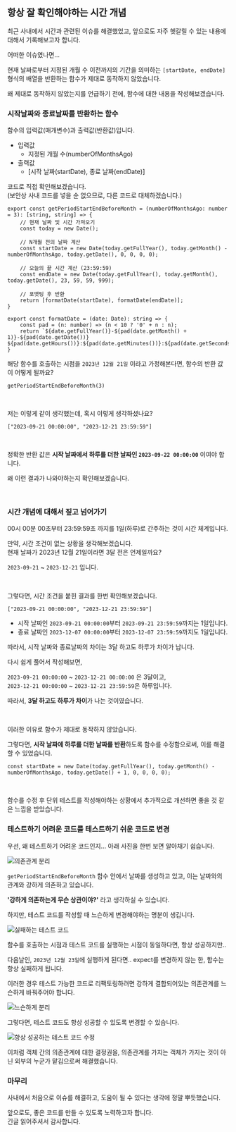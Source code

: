  <div class=markdown-body>

## 항상 잘 확인해야하는 시간 개념

최근 사내에서 시간과 관련된 이슈를 해결했었고, 앞으로도 자주 헷갈릴 수 있는 내용에 대해서 기록해보고자 합니다.

어떠한 이슈였나면...

현재 날짜로부터 지정된 개월 수 이전까지의 기간을 의미하는 `[startDate, endDate]` 형식의 배열을 반환하는 함수가 제대로 동작하지 않았습니다.

왜 제대로 동작하지 않았는지를 언급하기 전에, 함수에 대한 내용을 작성해보겠습니다.


### 시작날짜와 종료날짜를 반환하는 함수

함수의 입력값(매개변수)과 출력값(반환값)입니다.
- 입력값
    - 지정된 개월 수(numberOfMonthsAgo)
- 출력값
    - [시작 날짜(startDate), 종료 날짜(endDate)]

코드로 직접 확인해보겠습니다.  
(보안상 사내 코드를 넣을 순 없으므로, 다른 코드로 대체하겠습니다.)

```
export const getPeriodStartEndBeforeMonth = (numberOfMonthsAgo: number = 3): [string, string] => {
    // 현재 날짜 및 시간 가져오기
    const today = new Date();

    // N개월 전의 날짜 계산
    const startDate = new Date(today.getFullYear(), today.getMonth() - numberOfMonthsAgo, today.getDate(), 0, 0, 0, 0);

    // 오늘의 끝 시간 계산 (23:59:59)
    const endDate = new Date(today.getFullYear(), today.getMonth(), today.getDate(), 23, 59, 59, 999);

    // 포맷팅 후 반환
    return [formatDate(startDate), formatDate(endDate)];
}

export const formatDate = (date: Date): string => {
    const pad = (n: number) => (n < 10 ? '0' + n : n);
    return `${date.getFullYear()}-${pad(date.getMonth() + 1)}-${pad(date.getDate())} ${pad(date.getHours())}:${pad(date.getMinutes())}:${pad(date.getSeconds())}`;
}
```

해당 함수를 호출하는 시점을 `2023년 12월 21일` 이라고 가정해본다면, 함수의 반환 값이 어떻게 될까요?
```
getPeriodStartEndBeforeMonth(3)
```

<br>

저는 이렇게 같이 생각했는데, 혹시 이렇게 생각하셨나요?
```
["2023-09-21 00:00:00", "2023-12-21 23:59:59"]
```
<br>

정확한 반환 값은 **시작 날짜에서 하루를 더한 날짜인 `2023-09-22 00:00:00`** 이여야 합니다.

왜 이런 결과가 나와야하는지 확인해보겠습니다.

<br>

### 시간 개념에 대해서 짚고 넘어가기

00시 00분 00초부터 23:59:59초 까지를 1일(하루)로 간주하는 것이 시간 체계입니다.

만약, 시간 조건이 없는 상황을 생각해보겠습니다.  
현재 날짜가 2023년 12월 21일이라면 3달 전은 언제일까요?

`2023-09-21` ~ `2023-12-21` 입니다. 

<br>

그렇다면, 시간 조건을 붙힌 결과를 한번 확인해보겠습니다.

```
["2023-09-21 00:00:00", "2023-12-21 23:59:59"]
```

- 시작 날짜인 `2023-09-21 00:00:00`부터 `2023-09-21 23:59:59`까지는 1일입니다.
- 종료 날짜인 `2023-12-07 00:00:00`부터 `2023-12-07 23:59:59`까지도 1일입니다.

따라서, 시작 날짜와 종료날짜의 차이는 3달 하고도 하루가 차이가 납니다.

다시 쉽게 풀어서 작성해보면, 

`2023-09-21 00:00:00` ~ `2023-12-21 00:00:00` 은 3달이고,  
`2023-12-21 00:00:00` ~ `2023-12-21 23:59:59`은 하루입니다.

따라서, **3달 하고도 하루가 차이**가 나는 것이였습니다.

<br>

이러한 이유로 함수가 제대로 동작하지 않았습니다.

그렇다면, **시작 날짜에 하루를 더한 날짜를 반환**하도록 함수를 수정함으로써, 이를 해결할 수 있었습니다.

```
const startDate = new Date(today.getFullYear(), today.getMonth() - numberOfMonthsAgo, today.getDate() + 1, 0, 0, 0, 0);
```

<br>
 
함수를 수정 후 단위 테스트를 작성해야하는 상황에서 추가적으로 개선하면 좋을 것 같은 느낌을 받았습니다.

### 테스트하기 어려운 코드를 테스트하기 쉬운 코드로 변경

우선, 왜 테스트하기 어려운 코드인지... 아래 사진을 한번 보면 알아채기 쉽습니다.

![의존관계 분리](https://github.com/hbkuk/Algorithm/assets/109803585/d12300bc-7e68-43d2-898d-7dfdcf9f74f3)

`getPeriodStartEndBeforeMonth` 함수 안에서 날짜를 생성하고 있고, 이는 날짜와의 관계와 강하게 의존하고 있습니다.

**'강하게 의존하는게 무슨 상관이야?'** 라고 생각하실 수 있습니다.

하지만, 테스트 코드를 작성할 때 느슨하게 변경해야하는 명분이 생깁니다.
<br>

![실패하는 테스트 코드](https://github.com/hbkuk/Algorithm/assets/109803585/496ac8fa-528f-4581-bc23-8e8bab96b7e8)

함수를 호출하는 시점과 테스트 코드를 실행하는 시점이 동일하다면, 항상 성공하지만..

다음날인, `2023년 12월 23일`에 실행하게 된다면.. expect를 변경하지 않는 한, 함수는 항상 실패하게 됩니다.

이러한 경우 테스트 가능한 코드로 리팩토링하려면 강하게 결합되어있는 의존관계를 느슨하게 바꿔주어야 합니다.

![느슨하게 분리](https://github.com/hbkuk/Algorithm/assets/109803585/155bad50-baa2-4afb-8c64-38fff5bb6a2d)

그렇다면, 테스트 코드도 항상 성공할 수 있도록 변경할 수 있습니다.

![항상 성공하는 테스트 코드 수정](https://github.com/hbkuk/Algorithm/assets/109803585/4f62be9d-52e6-4125-b5f5-ad605537aa62)

이처럼 객체 간의 의존관계에 대한 결정권을, 의존관계를 가지는 객체가 가지는 것이 아닌 외부의 누군가 맡김으로써 해결했습니다.

### 마무리

사내에서 처음으로 이슈를 해결하고, 도움이 될 수 있다는 생각에 정말 뿌듯했습니다.

앞으로도, 좋은 코드를 만들 수 있도록 노력하고자 합니다.  
긴글 읽어주셔서 감사합니다.

</div>